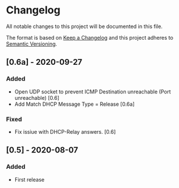 # Changelog
All notable changes to this project will be documented in this file.
 
The format is based on [Keep a Changelog](http://keepachangelog.com/)
and this project adheres to [Semantic Versioning](http://semver.org/).
 
## [0.6a] - 2020-09-27
### Added
-  Open UDP socket to prevent ICMP Destination unreachable (Port unreachable) [0.6]
-  Add Match DHCP Message Type = Release [0.6a]
### Fixed
- Fix issiue with DHCP-Relay answers. [0.6]
 
## [0.5] - 2020-08-07
### Added
- First release
